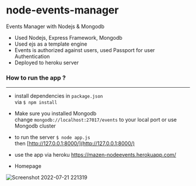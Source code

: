 # node-events-manager
Events Manager with Nodejs &amp; Mongodb  



- Used Nodejs, Express Framework, Mongodb
- Used ejs as a template engine  
- Events is authorized against users, used Passport for user Authentication  
- Deployed to heroku server  

### How to run the app ?
-------------------------------------

- install dependencies in ```package.json```  
via ```$ npm install```
- Make sure you installed Mongodb  
change ```mongodb://localhost:27017/events``` to your local port or use Mongodb cluster
- to run the server
```$ node app.js```  
then [http://127.0.0.1:8000/](http://127.0.0.1:8000/)  
- use the app via heroku https://mazen-nodeevents.herokuapp.com/

- Homepage  




![Screenshot 2022-07-21 221319](https://user-images.githubusercontent.com/73492002/180309635-b6b13e90-58c2-4828-a8a3-b1e7c3c8cc5e.png)
